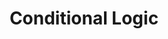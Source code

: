 ---
title: "Conditional Logic"
linkTitle: "Conditional Logic"
description: "Data types used for working with conditional logic."
---